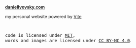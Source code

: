 **[daniellvovsky.com](https://daniellvovsky.com)**

my personal website powered by [Vite](https://vitejs.dev/)

<br>

<samp>code is licensed under <a href='./LICENSE'>MIT</a>,<br> words and images are licensed under <a href='https://creativecommons.org/licenses/by-nc/4.0/'>CC BY-NC 4.0</a></samp>.
